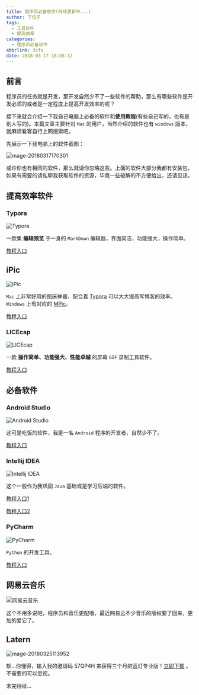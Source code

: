 ```yaml
---
title: 程序员必备软件(持续更新中...)
author: 下位子
tags:
  - 工具软件
  - 提高效率
categories:
  - 程序员必备软件
abbrlink: 3cfa
date: 2018-03-17 16:55:12
---
```


## 前言

程序员的任务就是开发，那开发自然少不了一些软件的帮助，那么有哪些软件是开发必须的或者是一定程度上提高开发效率的呢？

接下来就会介绍一下我自己电脑上必备的软件和**使用教程**(有些自己写的，也有是别人写的)。本篇文章主要针对 `Mac` 的用户，当然介绍的软件也有 `windows` 版本，就麻烦看客自行上网搜索吧。

先展示一下我电脑上的软件截图：

<!-- more -->

![mage-20180317170301](http://owj4ejy7m.bkt.clouddn.com/2018-03-17-image-201803171703014.png)

或许你也有相同的软件，那么就请你忽略这些。上面的软件大部分我都有安装包，如果有需要的请私聊我获取软件的资源，毕竟一些破解的不方便给出，还请见谅。

## 提高效率软件

### Typora

![Typora](http://owj4ejy7m.bkt.clouddn.com/2018-03-17-image-201803171714388.png)

一款集 **编辑预览** 于一身的 `MarkDown` 编辑器，界面简洁，功能强大，操作简单。

[教程入口](http://xiaweizi.cn/article/typora/)

## iPic

![iPic](http://owj4ejy7m.bkt.clouddn.com/2018-03-25-image-201803251133533.png)

`Mac` 上非常好用的图床神器，配合着 [Typora](http://xiaweizi.cn/article/typora/) 可以大大提高写博客的效率。 `Windows` 上有对应的 [MPic](https://www.jianshu.com/p/d0bd91d38011)。

[教程入口](https://www.toolinbox.net/iPic/iPic.html)

### LICEcap

![LICEcap](http://owj4ejy7m.bkt.clouddn.com/2018-03-24-image-201803242128590.png)

一款 **操作简单、功能强大、性能卓越** 的屏幕 `GIF` 录制工具软件。

[教程入口](http://xiaweizi.cn/article/licecap/)

## 必备软件

### Android Studio

![Android Studio](http://owj4ejy7m.bkt.clouddn.com/2018-03-17-image-201803171713278.png)

这可是吃饭的软件，我是一名 `Android` 程序的开发者，自然少不了。

[教程入口](https://blog.csdn.net/qq_38080117/article/details/79083996)

### Intellij IDEA

![Intellij IDEA](http://owj4ejy7m.bkt.clouddn.com/2018-03-17-image-201803171713555.png)

这个一般作为我巩固 `Java` 基础或是学习后端的软件。

[教程入口1](http://wiki.jikexueyuan.com/project/intellij-idea-tutorial/about-this-tutorial.html)

[教程入口2](https://blog.csdn.net/yanjiangdi/article/details/77864610?locationNum=4&fps=1)

### PyCharm

![PyCharm](http://owj4ejy7m.bkt.clouddn.com/2018-03-17-image-201803171714167.png)

`Python` 的开发工具。

[教程入口](https://blog.csdn.net/u013088062/article/details/50388329)

## 网易云音乐

![网易云音乐](http://owj4ejy7m.bkt.clouddn.com/2018-03-25-image-201803251128305.png)

这个不用多说吧，程序员和音乐更配哦，最近网易云不少音乐的版权要了回来，更加的爱它了。

## Latern

![mage-20180325113952](http://owj4ejy7m.bkt.clouddn.com/2018-03-25-image-201803251139527.png)

额…你懂得，输入我的邀请码 57QP4H 来获得三个月的蓝灯专业版！[立即下载](https://github.com/getlantern/forum) 。不需要的可以忽视。

未完待续...


